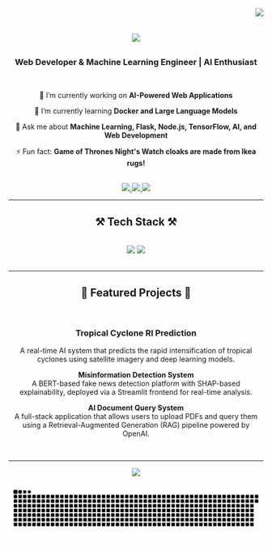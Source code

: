 <img align="right" src="https://visitor-badge.laobi.icu/badge?page_id=vishwab07.vishwab07" />

<!-- Tech Stack -->
<div align="center">

<h1 align="center">
    <img src="https://readme-typing-svg.herokuapp.com/?font=Righteous&size=35&center=true&vCenter=true&width=500&height=70&duration=4000&lines=Hi+There!+👋;+I'm+Vishwa+B!;" />
</h1>


<h3 align="center">Web Developer & Machine Learning Engineer | AI Enthusiast</h3>

<br/>

<div align="center">
 
 🔭 I’m currently working on **AI-Powered Web Applications**
 
 🌱 I’m currently learning **Docker and Large Language Models**

💬 Ask me about **Machine Learning, Flask, Node.js, TensorFlow, AI, and Web Development**

⚡ Fun fact: **Game of Thrones Night's Watch cloaks are made from Ikea rugs!**

</div>

<br/>

<div align="center"> 
  <a href="mailto:b.vishwa0786@gmail.com">
    <img src="https://img.shields.io/badge/Gmail-333333?style=for-the-badge&logo=gmail&logoColor=red" />
  </a>
  <a href="https://www.linkedin.com/in/vishwa-b-016476353/" target="_blank">
    <img src="https://img.shields.io/badge/LinkedIn-0077B5?style=for-the-badge&logo=linkedin&logoColor=white" />
  </a>
  <a href="https://drive.google.com/file/d/1v9Sg7deXTFLNgdP9Ua_ZXVFDMdZycJeE/view?usp=sharing" target="_blank">
     <img src="https://img.shields.io/badge/Resume-FF5722?style=for-the-badge&logo=todoist&logoColor=white" />
  </a>
</div>

 <hr/>
 
<h2 align="center">⚒️ Tech Stack ⚒️</h2>
<br/>
<div align="center">
    <img src="https://skillicons.dev/icons?i=react,html,css,bootstrap,vscode,github,figma,git,flask,mongodb" />
    <img src="https://skillicons.dev/icons?i=python,java,c,tensorflow,pytorch,keras,docker" />
</div>

<br/>
<hr/>

<h2 align="center">🚀 Featured Projects 🚀</h2>
<br/>

<p>
   <h3 <strong>Tropical Cyclone RI Prediction</strong><br/> </h3>
    A real-time AI system that predicts the rapid intensification of tropical cyclones using satellite imagery and deep learning models.
</p>

<p>
    <strong>Misinformation Detection System</strong><br/>
    A BERT-based fake news detection platform with SHAP-based explainability, deployed via a Streamlit frontend for real-time analysis.
</p>

<p>
    <strong>AI Document Query System</strong><br/>
    A full-stack application that allows users to upload PDFs and query them using a Retrieval-Augmented Generation (RAG) pipeline powered by OpenAI.
</p>



<br/>
<hr/>



<div align="center">
  <img src="https://github-readme-stats.vercel.app/api/top-langs/?username=technologyhell&theme=aura&hide_border=true&include_all_commits=true&count_private=true&layout=compact" width="36%" /> </br>
</div>

![snake gif](https://github.com/victorvishwa/victorvishwa/blob/output/github-snake-dark.svg)

